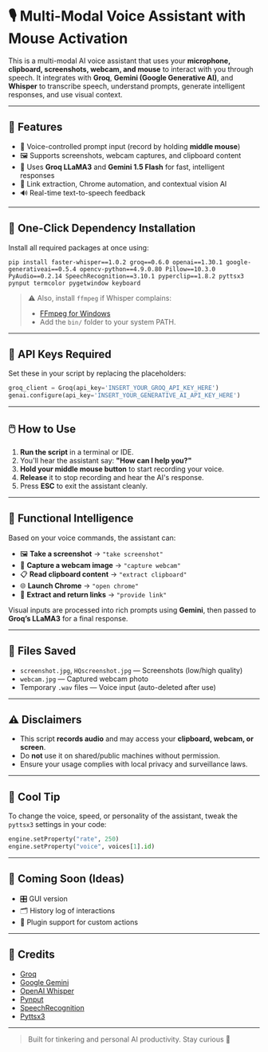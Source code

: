 # 🎙️ Multi-Modal Voice Assistant with Mouse Activation

This is a multi-modal AI voice assistant that uses your **microphone, clipboard, screenshots, webcam, and mouse** to interact with you through speech. It integrates with **Groq**, **Gemini (Google Generative AI)**, and **Whisper** to transcribe speech, understand prompts, generate intelligent responses, and use visual context.

---

## 🚀 Features

- 🎤 Voice-controlled prompt input (record by holding **middle mouse**)
- 🖼️ Supports screenshots, webcam captures, and clipboard content
- 🧠 Uses **Groq LLaMA3** and **Gemini 1.5 Flash** for fast, intelligent responses
- 🧾 Link extraction, Chrome automation, and contextual vision AI
- 🔊 Real-time text-to-speech feedback

---

## 🧱 One-Click Dependency Installation

Install all required packages at once using:

```
pip install faster-whisper==1.0.2 groq==0.6.0 openai==1.30.1 google-generativeai==0.5.4 opencv-python==4.9.0.80 Pillow==10.3.0 PyAudio==0.2.14 SpeechRecognition==3.10.1 pyperclip==1.8.2 pyttsx3 pynput termcolor pygetwindow keyboard
```

> ⚠️ Also, install `ffmpeg` if Whisper complains:
> - [FFmpeg for Windows](https://www.gyan.dev/ffmpeg/builds/)
> - Add the `bin/` folder to your system PATH.

---

## 🔐 API Keys Required

Set these in your script by replacing the placeholders:

```python
groq_client = Groq(api_key='INSERT_YOUR_GROQ_API_KEY_HERE')
genai.configure(api_key='INSERT_YOUR_GENERATIVE_AI_API_KEY_HERE')
```

---

## 🖱️ How to Use

1. **Run the script** in a terminal or IDE.
2. You'll hear the assistant say: **"How can I help you?"**
3. **Hold your middle mouse button** to start recording your voice.
4. **Release** it to stop recording and hear the AI's response.
5. Press **ESC** to exit the assistant cleanly.

---

## 🧠 Functional Intelligence

Based on your voice commands, the assistant can:

- 🖼️ **Take a screenshot** → `"take screenshot"`
- 📸 **Capture a webcam image** → `"capture webcam"`
- 📋 **Read clipboard content** → `"extract clipboard"`
- 🌐 **Launch Chrome** → `"open chrome"`
- 🔗 **Extract and return links** → `"provide link"`

Visual inputs are processed into rich prompts using **Gemini**, then passed to **Groq’s LLaMA3** for a final response.

---

## 📂 Files Saved

- `screenshot.jpg`, `HQscreenshot.jpg` — Screenshots (low/high quality)
- `webcam.jpg` — Captured webcam photo
- Temporary `.wav` files — Voice input (auto-deleted after use)

---

## ⚠️ Disclaimers

- This script **records audio** and may access your **clipboard, webcam, or screen**.
- Do **not** use it on shared/public machines without permission.
- Ensure your usage complies with local privacy and surveillance laws.

---

## 🧊 Cool Tip

To change the voice, speed, or personality of the assistant, tweak the `pyttsx3` settings in your code:

```python
engine.setProperty("rate", 250)
engine.setProperty("voice", voices[1].id)
```

---

## 🧵 Coming Soon (Ideas)

- 🎛️ GUI version
- 🗂️ History log of interactions
- 🧩 Plugin support for custom actions

---

## 🙏 Credits

- [Groq](https://groq.com/)
- [Google Gemini](https://ai.google.dev/)
- [OpenAI Whisper](https://github.com/openai/whisper)
- [Pynput](https://pynput.readthedocs.io/)
- [SpeechRecognition](https://pypi.org/project/SpeechRecognition/)
- [Pyttsx3](https://pyttsx3.readthedocs.io/)

---

> Built for tinkering and personal AI productivity. Stay curious 🧠
